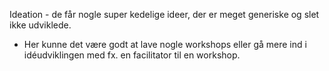 Ideation - de får nogle super kedelige ideer, der er meget generiske og slet ikke udviklede.

- Her kunne det være godt at lave nogle workshops eller gå mere ind i idéudviklingen med fx. en facilitator til en workshop.

